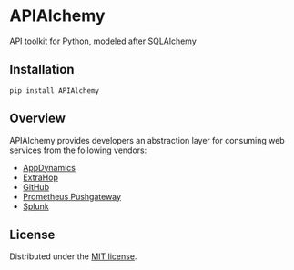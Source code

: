 # APIAlchemy

API toolkit for Python, modeled after SQLAlchemy

## Installation

```
pip install APIAlchemy
```

## Overview

APIAlchemy provides developers an abstraction layer for consuming web services from the following vendors:
- [AppDynamics](https://docs.appdynamics.com/display/PRO43/Metric+and+Snapshot+API)
- [ExtraHop](https://docs.extrahop.com/7.9/rest-extract-metrics)
- [GitHub](https://developer.github.com/v3/)
- [Prometheus Pushgateway](https://github.com/prometheus/pushgateway)
- [Splunk](https://docs.splunk.com/Documentation/Splunk/8.0.2/RESTUM/RESTusing)

## License

Distributed under the [MIT license](https://opensource.org/licenses/MIT).